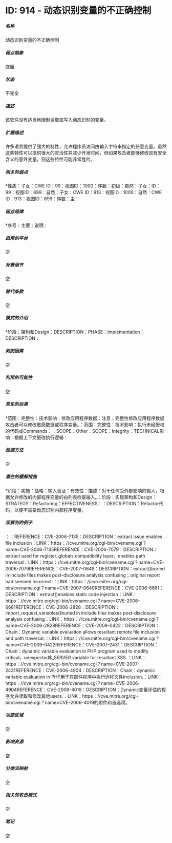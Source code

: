 # ID: 914 - 动态识别变量的不正确控制
<h5>名称</h5>动态识别变量的不正确控制
<h5>弱点抽象</h5>底座
<h5>状态</h5>不完全
<h5>描述</h5>该软件没有适当地限制读取或写入动态识别的变量。
<h5>扩展描述</h5>许多语言提供了强大的特性，允许程序员访问由输入字符串指定的任意变量。虽然这些特性可以提供很大的灵活性并减少开发时间，但如果攻击者能够修改具有安全含义的意外变量，则这些特性可能非常危险。
<h5>相关的弱点</h5>*性质：子女：CWE ID：99：视图ID：1000：序数：初级：自然：子女：ID：99：视图ID：699：自然：子女：CWE ID：913：视图ID：1000：自然：CWE ID：913：视图ID：699：序数：主：
<h5>弱点规律</h5>*序号：主要：说明：
<h5>适用的平台</h5>空
<h5>背景细节</h5>空
<h5>替代条款</h5>空
<h5>模式的介绍</h5>*阶段：架构和Design：DESCRIPTION：PHASE：Implementation：DESCRIPTION：
<h5>剥削因素</h5>空
<h5>利用的可能性</h5>空
<h5>常见的后果</h5>*范围：完整性：技术影响：修改应用程序数据：注意：完整性修改应用程序数据攻击者可以修改敏感数据或程序变量。：范围：完整性：技术影响：执行未经授权的代码或Commands：：SCOPE：Other：SCOPE：Integrity：TECHNICAL影响：根据上下文更改执行逻辑：
<h5>检测方法</h5>空
<h5>潜在的缓解措施</h5>*阶段：实施：战略：输入验证：有效性：描述：对于任何受外部影响的输入，根据允许修改的内部程序变量的白列表检查输入。：阶段：实现架构和Design：STRATEGY：Refactoring：EFFECTIVENESS：：DESCRIPTION：Refactor代码，以便不需要动态识别内部程序变量。
<h5>观察到的例子</h5>：：REFERENCE：CVE-2006-7135：DESCRIPTION：extract issue enables file inclusion：LINK：https：//cve.mitre.org/cgi-bin/cvename.cgi？name=CVE-2006-7135REFERENCE：CVE-2006-7079：DESCRIPTION：extract used for register_globals compatibility layer，enables path traversal：LINK：https：//cve.mitre.org/cgi-bin/cvename.cgi？name=CVE-2006-7079REFERENCE：CVE-2007-0649：DESCRIPTION：extract()buried in include files makes post-disclosure analysis confusing；original report had seemed incorrect.：LINK：https：//cve.mitre.org/cgi-bin/cvename.cgi？name=CVE-2007-0649REFERENCE：CVE-2006-6661：DESCRIPTION：extract()enables static code injection：LINK：https：//cve.mitre.org/cgi-bin/cvename.cgi？name=CVE-2006-6661REFERENCE：CVE-2006-2828：DESCRIPTION：import_request_variables()buried in include files makes post-disclosure analysis confusing：LINK：https：//cve.mitre.org/cgi-bin/cvename.cgi？name=CVE-2006-2828REFERENCE：CVE-2009-0422：DESCRIPTION：Chain：Dynamic variable evaluation allows resultant remote file inclusion and path traversal.：LINK：https：//cve.mitre.org/cgi-bin/cvename.cgi？name=CVE-2009-0422REFERENCE：CVE-2007-2431：DESCRIPTION：Chain：dynamic variable evaluation in PHP program used to modify critical，unexpected$_SERVER variable for resultant XSS.：LINK：https：//cve.mitre.org/cgi-bin/cvename.cgi？name=CVE-2007-2431REFERENCE：CVE-2006-4904：DESCRIPTION：Chain：dynamic variable evaluation in PHP用于在邮件程序中执行远程文件inclusion.：LINK：https：//cve.mitre.org/cgi-bin/cvename.cgi？name=CVE-2006-4904REFERENCE：CVE-2006-4019：DESCRIPTION：Dynamic变量评估的程序允许读取和修改其他users.：LINK：https：//cve.mitre.org/cgi-bin/cvename.cgi？name=CVE-2006-4019的附件和首选项。
<h5>功能区域</h5>空
<h5>影响资源</h5>空
<h5>分类法映射</h5>空
<h5>相关的攻击模式</h5>空
<h5>笔记</h5>空

